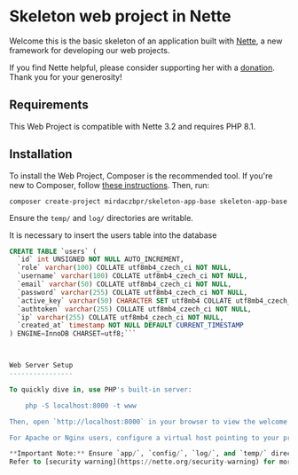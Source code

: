 Skeleton web project in Nette
==================

Welcome this is the basic skeleton of an application built with
[Nette](https://nette.org), a new framework for developing our web projects.

If you find Nette helpful, please consider supporting her with a [donation](https://nette.org/donate).
Thank you for your generosity!


Requirements
------------
This Web Project is compatible with Nette 3.2 and requires PHP 8.1.


Installation
------------

To install the Web Project, Composer is the recommended tool. If you're new to Composer,
follow [these instructions](https://doc.nette.org/composer). Then, run:

	composer create-project mirdaczbpr/skeleton-app-base skeleton-app-base

Ensure the `temp/` and `log/` directories are writable.

It is necessary to insert the users table into the database
```sql
CREATE TABLE `users` (
  `id` int UNSIGNED NOT NULL AUTO_INCREMENT,
  `role` varchar(100) COLLATE utf8mb4_czech_ci NOT NULL,
  `username` varchar(100) COLLATE utf8mb4_czech_ci NOT NULL,
  `email` varchar(50) COLLATE utf8mb4_czech_ci NOT NULL,
  `password` varchar(255) COLLATE utf8mb4_czech_ci NOT NULL,
  `active_key` varchar(50) CHARACTER SET utf8mb4 COLLATE utf8mb4_czech_ci DEFAULT NULL,
  `authtoken` varchar(255) COLLATE utf8mb4_czech_ci NOT NULL,
  `ip` varchar(255) COLLATE utf8mb4_czech_ci NOT NULL,
  `created_at` timestamp NOT NULL DEFAULT CURRENT_TIMESTAMP
) ENGINE=InnoDB CHARSET=utf8;```



Web Server Setup
----------------

To quickly dive in, use PHP's built-in server:

	php -S localhost:8000 -t www

Then, open `http://localhost:8000` in your browser to view the welcome page.

For Apache or Nginx users, configure a virtual host pointing to your project's `www/` directory.

**Important Note:** Ensure `app/`, `config/`, `log/`, and `temp/` directories are not web-accessible.
Refer to [security warning](https://nette.org/security-warning) for more details.